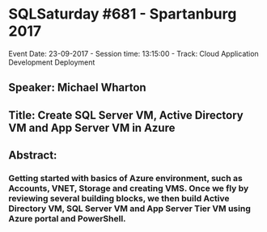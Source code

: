 # SQLSaturday #681 - Spartanburg 2017
Event Date: 23-09-2017 - Session time: 13:15:00 - Track: Cloud Application Development  Deployment
## Speaker: Michael Wharton
## Title: Create SQL Server VM, Active Directory VM and App Server VM in Azure
## Abstract:
### Getting started with basics of Azure environment, such as Accounts, VNET, Storage and creating VMS.  Once we fly by reviewing several building blocks, we then build Active Directory VM, SQL Server VM and App Server Tier VM using Azure portal and PowerShell.

